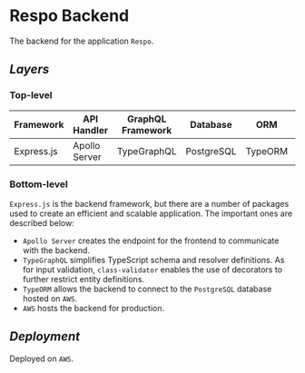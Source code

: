 # Respo Backend

The backend for the application `Respo`.

## _Layers_

### Top-level

| Framework  | API Handler   | GraphQL Framework | Database   | ORM     | Cloud Services |
| ---------- | ------------- | ----------------- | ---------- | ------- | -------------- |
| Express.js | Apollo Server | TypeGraphQL       | PostgreSQL | TypeORM | AWS            |

### Bottom-level

`Express.js` is the backend framework, but there are a number of packages used to create an efficient and scalable application. The important ones are described below:

- `Apollo Server` creates the endpoint for the frontend to communicate with the backend.
- `TypeGraphQL` simplifies TypeScript schema and resolver definitions. As for input validation, `class-validator` enables the use of decorators to further restrict entity definitions.
- `TypeORM` allows the backend to connect to the `PostgreSQL` database hosted on `AWS`.
- `AWS` hosts the backend for production.

## _Deployment_

Deployed on `AWS`.
